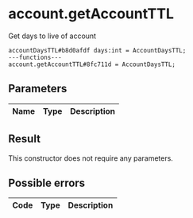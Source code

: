 # account.getAccountTTL
Get days to live of account

```
accountDaysTTL#b8d0afdf days:int = AccountDaysTTL;
---functions---
account.getAccountTTL#8fc711d = AccountDaysTTL;
```

## Parameters
| Name | Type | Description |
| ---- | :----: | ----------- |


## Result
This constructor does not require any parameters.

## Possible errors
| Code | Type | Description |
| ---- | :----: | ----------- |

